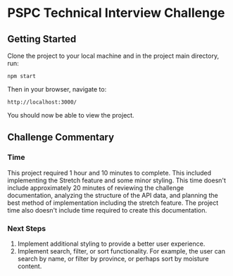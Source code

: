 # PSPC Technical Interview Challenge
## Getting Started

Clone the project to your local machine and in the project main directory, run:

`npm start`

Then in your browser, navigate to: 

`http://localhost:3000/`

You should now be able to view the project.

## Challenge Commentary
### Time
This project required 1 hour and 10 minutes to complete. This included implementing the Stretch feature and some minor styling. This time doesn't include approximately 20 minutes of reviewing the challenge documentation, analyzing the structure of the API data, and planning the best method of implementation including the stretch feature. The project time also doesn't include time required to create this documentation.

### Next Steps
1. Implement additional styling to provide a better user experience.
2. Implement search, filter, or sort functionality. For example, the user can search by name, or filter by province, or perhaps sort by moisture content.